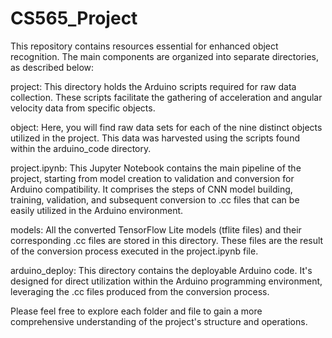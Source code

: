 # CS565_Project

This repository contains resources essential for enhanced object recognition. The main components are organized into separate directories, as described below:

project: This directory holds the Arduino scripts required for raw data collection. These scripts facilitate the gathering of acceleration and angular velocity data from specific objects.

object: Here, you will find raw data sets for each of the nine distinct objects utilized in the project. This data was harvested using the scripts found within the arduino_code directory.

project.ipynb: This Jupyter Notebook contains the main pipeline of the project, starting from model creation to validation and conversion for Arduino compatibility. It comprises the steps of CNN model building, training, validation, and subsequent conversion to .cc files that can be easily utilized in the Arduino environment.

models: All the converted TensorFlow Lite models (tflite files) and their corresponding .cc files are stored in this directory. These files are the result of the conversion process executed in the project.ipynb file.

arduino_deploy: This directory contains the deployable Arduino code. It's designed for direct utilization within the Arduino programming environment, leveraging the .cc files produced from the conversion process.

Please feel free to explore each folder and file to gain a more comprehensive understanding of the project's structure and operations.